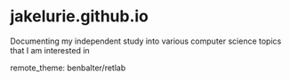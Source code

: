 # jakelurie.github.io
Documenting my independent study into various computer science topics that I am interested in

remote_theme: benbalter/retlab
